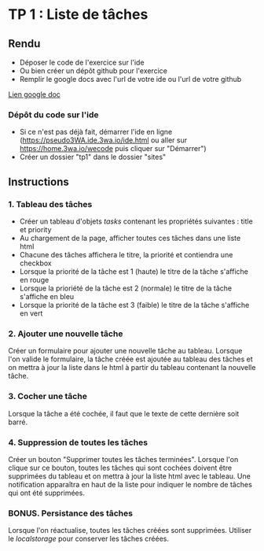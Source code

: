 # TP 1 : Liste de tâches

## Rendu

* Déposer le code de l'exercice sur l'ide
* Ou bien créer un dépôt github pour l'exercice
* Remplir le google docs avec l'url de votre ide ou l'url de votre github

[Lien google doc]()

### Dépôt du code sur l'ide

* Si ce n'est pas déjà fait, démarrer l'ide en ligne (https://pseudo3WA.ide.3wa.io/ide.html ou aller sur https://home.3wa.io/wecode puis cliquer sur "Démarrer")
* Créer un dossier "tp1" dans le dossier "sites"

## Instructions

### 1. Tableau des tâches

* Créer un tableau d'objets *tasks* contenant les propriétés suivantes : title et priority
* Au chargement de la page, afficher toutes ces tâches dans une liste html
* Chacune des tâches affichera le titre, la priorité et contiendra une checkbox
* Lorsque la priorité de la tâche est 1 (haute) le titre de la tâche s'affiche en rouge
* Lorsque la prioriété de la tâche est 2 (normale) le titre de la tâche s'affiche en bleu
* Lorsque la priorité de la tâche est 3 (faible) le titre de la tâche s'affiche en vert

### 2. Ajouter une nouvelle tâche

Créer un formulaire pour ajouter une nouvelle tâche au tableau. Lorsque l'on valide le formulaire, la tâche créée est ajoutée au tableau des tâches et on mettra à jour la liste dans le html à partir du tableau contenant la nouvelle tâche.

### 3. Cocher une tâche

Lorsque la tâche a été cochée, il faut que le texte de cette dernière soit barré.

### 4. Suppression de toutes les tâches

Créer un bouton "Supprimer toutes les tâches terminées". Lorsque l'on clique sur ce bouton, toutes les tâches qui sont cochées doivent être supprimées du tableau et on mettra à jour la liste html avec le tableau. Une notification apparaîtra en haut de la liste pour indiquer le nombre de tâches qui ont été supprimées.

### BONUS. Persistance des tâches

Lorsque l'on réactualise, toutes les tâches créées sont supprimées. Utiliser le *localstorage* pour conserver les tâches créées.
